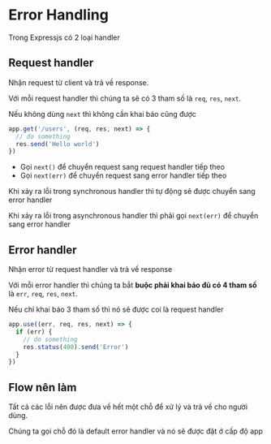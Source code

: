 # Error Handling

Trong Expressjs có 2 loại handler

## Request handler

Nhận request từ client và trả về response.

Với mỗi request handler thì chúng ta sẽ có 3 tham số là `req`, `res`, `next`.

Nếu không dùng `next` thì không cần khai báo cũng được

```ts
app.get('/users', (req, res, next) => {
  // do something
  res.send('Hello world')
})
```

- Gọi `next()` để chuyển request sang request handler tiếp theo
- Gọi `next(err)` để chuyển request sang error handler tiếp theo

Khi xảy ra lỗi trong synchronous handler thì tự động sẽ được chuyển sang error handler

Khi xảy ra lỗi trong asynchronous handler thì phải gọi `next(err)` để chuyển sang error handler

## Error handler

Nhận error từ request handler và trả về response

Với mỗi error handler thì chúng ta bắt **buộc phải khai báo đủ có 4 tham số** là `err`, `req`, `res`, `next`.

Nếu chỉ khai báo 3 tham số thì nó sẽ được coi là request handler

```ts
app.use((err, req, res, next) => {
  if (err) {
    // do something
    res.status(400).send('Error')
  }
})
```

## Flow nên làm

Tất cả các lỗi nên được đưa về hết một chỗ để xử lý và trả về cho người dùng.

Chúng ta gọi chỗ đó là default error handler và nó sẽ được đặt ở cấp độ app

